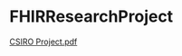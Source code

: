 # FHIRResearchProject

[CSIRO Project.pdf](https://github.com/stephieandrade/FHIRResearchProject/files/8793405/CSIRO.Project.pdf)
